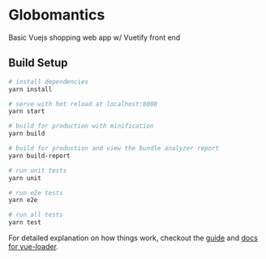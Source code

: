 # Globomantics
Basic Vuejs shopping web app w/ Vuetify front end

## Build Setup

``` bash
# install dependencies
yarn install

# serve with hot reload at localhost:8080
yarn start

# build for production with minification
yarn build

# build for production and view the bundle analyzer report
yarn build-report

# run unit tests
yarn unit

# run e2e tests
yarn e2e

# run all tests
yarn test
```

For detailed explanation on how things work, checkout the [guide](http://vuejs-templates.github.io/webpack/) and [docs for vue-loader](http://vuejs.github.io/vue-loader).

